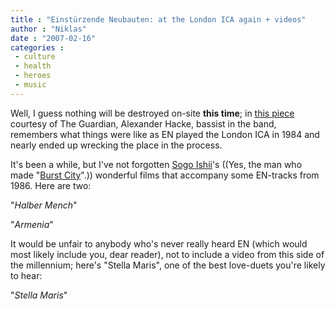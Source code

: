 ```yaml
---
title : "Einstürzende Neubauten: at the London ICA again + videos"
author : "Niklas"
date : "2007-02-16"
categories : 
 - culture
 - health
 - heroes
 - music
---
```


Well, I guess nothing will be destroyed on-site **this time**; in [this piece](http://music.guardian.co.uk/rock/story/0,,2013707,00.html) courtesy of The Guardian, Alexander Hacke, bassist in the band, remembers what things were like as EN played the London ICA in 1984 and nearly ended up wrecking the place in the process.

It's been a while, but I've not forgotten [Sogo Ishii](http://imdb.com/name/nm0411025)'s ((Yes, the man who made "[Burst City](http://imdb.com/title/tt0083609)".)) wonderful films that accompany some EN-tracks from 1986. Here are two:

 "_Halber Mench_"

 "_Armenia_"

It would be unfair to anybody who's never really heard EN (which would most likely include you, dear reader), not to include a video from this side of the millennium; here's "Stella Maris", one of the best love-duets you're likely to hear:

 "_Stella Maris_"
